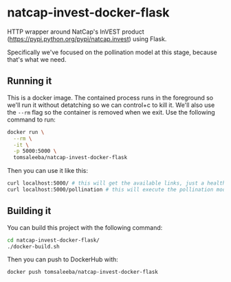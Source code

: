 # natcap-invest-docker-flask

HTTP wrapper around NatCap's InVEST product (https://pypi.python.org/pypi/natcap.invest) using Flask.

Specifically we've focused on the pollination model at this stage, because that's what we need.

## Running it

This is a docker image. The contained process runs in the foreground so we'll run it without detatching so we can control+c to kill it. We'll also use the `--rm` flag so the container is removed when we exit. Use the following command to run:
```bash
docker run \
  --rm \
  -it \
  -p 5000:5000 \
  tomsaleeba/natcap-invest-docker-flask
```

Then you can use it like this:
```bash
curl localhost:5000/ # this will get the available links, just a healthcheck really
curl localhost:5000/pollination # this will execute the pollination model
```

## Building it

You can build this project with the following command:
```bash
cd natcap-invest-docker-flask/
./docker-build.sh
```

Then you can push to DockerHub with:
```bash
docker push tomsaleeba/natcap-invest-docker-flask
```
